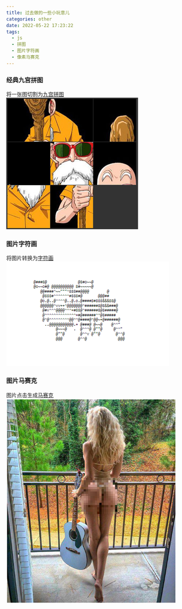 ```yaml
---
title: 过去做的一些小玩意儿
categories: other
date: 2022-05-22 17:23:22
tags:
  - js
  - 拼图
  - 图片字符画
  - 像素马赛克
---
```


### 经典九宫拼图
将一张图切割为[九宫拼图](/demo/puzzle.html)
![截图](/source/image/screen/puzzle.png)

### 图片字符画
将图片转换为[字符画](/demo/chr.html)
![截图](/source/image/screen/chr.png)

### 图片马赛克
图片点击生成[马赛克](/demo/pixelate.html)
![截图](/source/image/screen/pixelate.png)